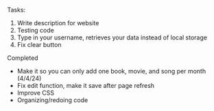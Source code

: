 Tasks:

1. Write description for website
2. Testing code
3. Type in your username, retrieves your data instead of local storage
4. Fix clear button

Completed

- Make it so you can only add one book, movie, and song per month (4/4/24)
- Fix edit function, make it save after page refresh
- Improve CSS
- Organizing/redoing code
